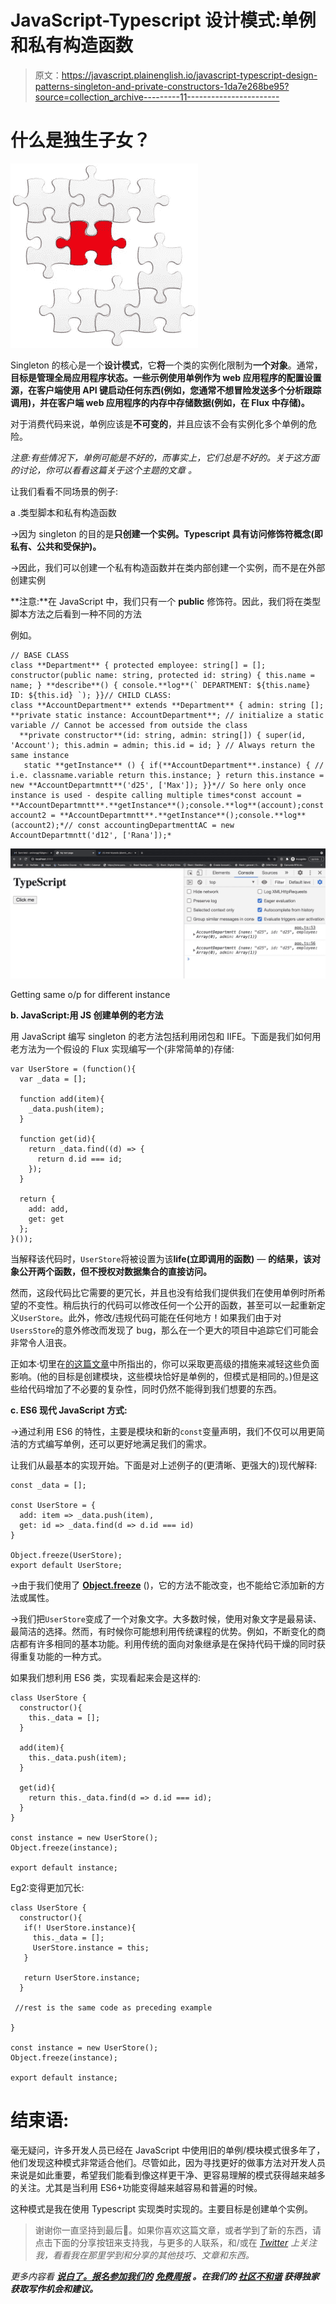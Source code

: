 # JavaScript-Typescript 设计模式:单例和私有构造函数

> 原文：<https://javascript.plainenglish.io/javascript-typescript-design-patterns-singleton-and-private-constructors-1da7e268be95?source=collection_archive---------11----------------------->

# **什么是独生子女？**

![](img/5acd04d6d799851c485bcc9d1a740a61.png)

Singleton 的核心是一个**设计模式**，它**将**一个类的实例化限制为**一个对象**。通常，**目标是管理全局应用程序状态。**一些示例使用单例作为 web 应用程序的配置设置源，在客户端使用 API 键启动任何东西(例如，您通常**不想冒险发送多个分析跟踪调用)，并在客户端 web 应用程序的内存中存储数据(例如，在 Flux 中存储)。**

对于消费代码来说，单例应该是**不可变的**，并且应该不会有实例化多个单例的危险。

*注意:有些情况下，单例可能是不好的，而事实上，它们总是不好的。关于这方面的讨论，你可以看看这篇关于这个主题的文章* *。*

让我们看看不同场景的例子:

a .类型脚本和私有构造函数

→因为 singleton 的目的是**只创建一个实例。Typescript 具有访问修饰符概念(即私有、公共和受保护)。**

→因此，我们可以创建一个私有构造函数并在类内部创建一个实例，而不是在外部创建实例

**注意:**在 JavaScript 中，我们只有一个 **public** 修饰符。因此，我们将在类型脚本方法之后看到一种不同的方法

例如。

```
// BASE CLASS
class **Department** { protected employee: string[] = []; constructor(public name: string, protected id: string) { this.name = name; } **describe**() { console.**log**(` DEPARTMENT: ${this.name} ID: ${this.id} `); }}// CHILD CLASS:
class **AccountDepartment** extends **Department** { admin: string []; **private static instance: AccountDepartment**; // initialize a static variable // Cannot be accessed from outside the class
  **private constructor**(id: string, admin: string[]) { super(id, 'Account'); this.admin = admin; this.id = id; } // Always return the same instance
   static **getInstance** () { if(**AccountDepartment**.instance) { // i.e. classname.variable return this.instance; } return this.instance = new **AccountDepartmntt**('d25', ['Max']); }}*// So here only once instance is used - despite calling multiple times*const account = **AccountDepartmntt**.**getInstance**();console.**log**(account);const account2 = **AccountDepartmntt**.**getInstance**();console.**log**(account2);*// const accountingDepartmenttAC = new AccountDepartmntt('d12', ['Rana']);*
```

![](img/6f4de3faeae76de1e999cc999b2a3445.png)

Getting same o/p for different instance

**b. JavaScript:用 JS 创建单例的老方法**

用 JavaScript 编写 singleton 的老方法包括利用闭包和 IIFE。下面是我们如何用老方法为一个假设的 Flux 实现编写一个(非常简单的)存储:

```
var UserStore = (function(){
  var _data = [];

  function add(item){
    _data.push(item);
  }

  function get(id){
    return _data.find((d) => {
      return d.id === id;
    });
  }

  return {
    add: add,
    get: get
  };
}());
```

当解释该代码时，`UserStore`将被设置为该**life(立即调用的函数)** — **的结果，该对象公开两个函数，但不授权对数据集合的直接访问。**

然而，这段代码比它需要的更冗长，并且也没有给我们提供我们在使用单例时所希望的不变性。稍后执行的代码可以修改任何一个公开的函数，甚至可以一起重新定义`UserStore`。此外，修改/违规代码可能在任何地方！如果我们由于对`UsersStore`的意外修改而发现了 bug，那么在一个更大的项目中追踪它们可能会非常令人沮丧。

正如本·切里在[的这篇文章](http://www.adequatelygood.com/JavaScript-Module-Pattern-In-Depth.html)中所指出的，你可以采取更高级的措施来减轻这些负面影响。(他的目标是创建模块，这些模块恰好是单例的，但模式是相同的。)但是这些给代码增加了不必要的复杂性，同时仍然不能得到我们想要的东西。

**c. ES6 现代 JavaScript 方式:**

→通过利用 ES6 的特性，主要是模块和新的`const`变量声明，我们不仅可以用更简洁的方式编写单例，还可以更好地满足我们的需求。

让我们从最基本的实现开始。下面是对上述例子的(更清晰、更强大的)现代解释:

```
const _data = [];

const UserStore = {
  add: item => _data.push(item),
  get: id => _data.find(d => d.id === id)
}

Object.freeze(UserStore);
export default UserStore;
```

→由于我们使用了 [**Object.freeze**](https://developer.mozilla.org/en-US/docs/Web/JavaScript/Reference/Global_Objects/Object/freeze) ()，它的方法不能改变，也不能给它添加新的方法或属性。

→我们把`UserStore`变成了一个对象文字。大多数时候，使用对象文字是最易读、最简洁的选择。然而，有时候你可能想利用传统课程的优势。例如，不断变化的商店都有许多相同的基本功能。利用传统的面向对象继承是在保持代码干燥的同时获得重复功能的一种方式。

如果我们想利用 ES6 类，实现看起来会是这样的:

```
class UserStore {
  constructor(){
    this._data = [];
  }

  add(item){
    this._data.push(item);
  }

  get(id){
    return this._data.find(d => d.id === id);
  }
}

const instance = new UserStore();
Object.freeze(instance);

export default instance;
```

Eg2:变得更加冗长:

```
class UserStore {
  constructor(){
   if(! UserStore.instance){
     this._data = [];
     UserStore.instance = this;
   }

   return UserStore.instance;
  }

 //rest is the same code as preceding example

}

const instance = new UserStore();
Object.freeze(instance);

export default instance;
```

# 结束语:

毫无疑问，许多开发人员已经在 JavaScript 中使用旧的单例/模块模式很多年了，他们发现这种模式非常适合他们。尽管如此，因为寻找更好的做事方法对开发人员来说是如此重要，希望我们能看到像这样更干净、更容易理解的模式获得越来越多的关注。尤其是当利用 ES6+功能变得越来越容易和普遍的时候。

这种模式是我在使用 Typescript 实现类时实现的。主要目标是创建单个实例。

> 谢谢你一直坚持到最后🙌。如果你喜欢这篇文章，或者学到了新的东西，请点击下面的分享按钮来支持我，与更多的人联系，和/或在 [*Twitter*](https://twitter.com/amir__mustafa) *上关注我，看看我在那里学到和分享的其他技巧、文章和东西。*

*更多内容看* [***说白了。报名参加我们的***](http://plainenglish.io/) **[***免费周报***](http://newsletter.plainenglish.io/) *。在我们的* [***社区不和谐***](https://discord.gg/GtDtUAvyhW) *获得独家获取写作机会和建议。***